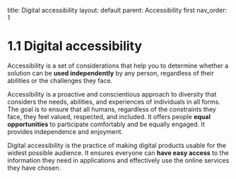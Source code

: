 title: Digital accessibility
layout: default
parent: Accessibility first
nav_order: 1

# 1.1 Digital accessibility

Accessibility is a set of considerations that help you to determine whether a solution can be **used independently** by any person, regardless of their abilities or the challenges they face.

Accessibility is a proactive and conscientious approach to diversity that considers the needs, abilities, and experiences of individuals in all forms. The goal is to ensure that all humans, regardless of the constraints they face, they feel valued, respected, and included. It offers people **equal opportunities** to participate comfortably and be equally engaged. It provides independence and enjoyment.

Digital accessibility is the practice of making digital products usable for the widest possible audience. It ensures everyone can **have easy access** to the information they need in applications and effectively use the online services they have chosen.
